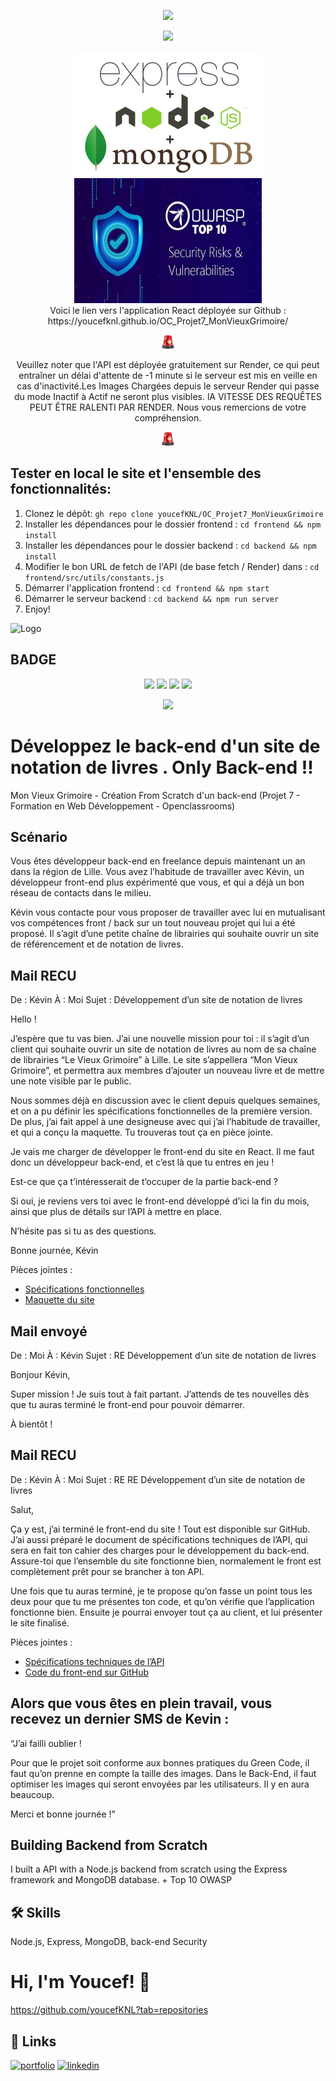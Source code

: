<p align="center">
  <a href="https://github.com/youcefKNL?tab=repositories"><img src="https://badgen.net/badge/icon/github?icon=github&label"></a></p>

<p align="center">
  <img src="https://badges.frapsoft.com/os/v1/open-source-200x33.png?v=103">
</p>

<div align="center">
  <img src="node-express-mongo.jpg" alt="Node Express Mongo" width="300" height="200"/>                <img src="owasp.jpg" alt="owasp top 10 2023" width="300" height="200" />
</div>

<div align="center">
Voici le lien vers l'application React déployée sur Github :<br/>https://youcefknl.github.io/OC_Projet7_MonVieuxGrimoire/ <br/><p align="center"><img src="wing.png" /></p> Veuillez noter que l'API est déployée gratuitement sur Render, ce qui peut entraîner un délai d'attente de -1 minute si le serveur est mis en veille en cas d'inactivité.Les Images Chargées depuis le serveur Render qui passe du mode Inactif à Actif ne seront plus visibles. lA VITESSE DES REQUÊTES PEUT ÊTRE RALENTI PAR RENDER. Nous vous remercions de votre compréhension.<p align="center"><img src="wing.png" /></p></div>

## Tester en local le site et l'ensemble des fonctionnalités:

1.  Clonez le dépôt: `gh repo clone youcefKNL/OC_Projet7_MonVieuxGrimoire`
2.  Installer les dépendances pour le dossier frontend : `cd frontend && npm install`
3.  Installer les dépendances pour le dossier backend : `cd backend && npm install`
4.  Modifier le bon URL de fetch de l'API (de base fetch / Render) dans : `cd frontend/src/utils/constants.js`
5.  Démarrer l'application frontend : `cd frontend && npm start`
6.  Démarrer le serveur backend : `cd backend && npm run server`
7.  Enjoy!

![Logo](https://meilleur-mooc.fr/wp-content/uploads/2021/11/Openclassrooms.png)

## BADGE

<p align="center">
  <img src="https://forthebadge.com/images/badges/powered-by-water.svg">
  <img src="![MongoDB](https://img.shields.io/badge/MongoDB-%234ea94b.svg?style=for-the-badge&logo=mongodb&logoColor=white)">
  <img src="![Express.js](https://img.shields.io/badge/express.js-%23404d59.svg?style=for-the-badge&logo=express&logoColor=%2361DAFB)">
  <img src="https://forthebadge.com/images/badges/uses-css.svg">
</p>
<p align="center">
<img src="![NodeJS](https://img.shields.io/badge/node.js-6DA55F?style=for-the-badge&logo=node.js&logoColor=white)">
</p>

# Développez le back-end d'un site de notation de livres . Only Back-end !!

Mon Vieux Grimoire - Création From Scratch d'un back-end
(Projet 7 - Formation en Web Développement - Openclassrooms)

## Scénario

Vous êtes développeur back-end en freelance depuis maintenant un an dans la région de Lille. Vous avez l’habitude de travailler avec Kévin, un développeur front-end plus expérimenté que vous, et qui a déjà un bon réseau de contacts dans le milieu.

Kévin vous contacte pour vous proposer de travailler avec lui en mutualisant vos compétences front / back sur un tout nouveau projet qui lui a été proposé. Il s’agit d’une petite chaîne de librairies qui souhaite ouvrir un site de référencement et de notation de livres.

## Mail RECU

De : Kévin
À : Moi
Sujet : Développement d’un site de notation de livres

Hello !

J’espère que tu vas bien. J’ai une nouvelle mission pour toi : il s’agit d’un client qui souhaite ouvrir un site de notation de livres au nom de sa chaîne de librairies “Le Vieux Grimoire” à Lille. Le site s’appellera “Mon Vieux Grimoire”, et permettra aux membres d’ajouter un nouveau livre et de mettre une note visible par le public.

Nous sommes déjà en discussion avec le client depuis quelques semaines, et on a pu définir les spécifications fonctionnelles de la première version. De plus, j’ai fait appel à une designeuse avec qui j’ai l’habitude de travailler, et qui a conçu la maquette. Tu trouveras tout ça en pièce jointe.

Je vais me charger de développer le front-end du site en React. Il me faut donc un développeur back-end, et c’est là que tu entres en jeu !

Est-ce que ça t’intéresserait de t’occuper de la partie back-end ?

Si oui, je reviens vers toi avec le front-end développé d’ici la fin du mois, ainsi que plus de détails sur l’API à mettre en place.

N’hésite pas si tu as des questions.

Bonne journée,
Kévin

Pièces jointes :

- [Spécifications fonctionnelles](https://course.oc-static.com/projects/D%C3%A9veloppeur+Web/DW_P7+Back-end/DW+P7+Back-end+-+Specifications+fonctionnelles.pdf)
- [Maquette du site ](https://www.figma.com/file/Snidyc45xi6qchoOPabMA9/Maquette-Mon-Vieux-Grimoir?type=design&node-id=0-1)

## Mail envoyé

De : Moi
À : Kévin
Sujet : RE Développement d’un site de notation de livres

Bonjour Kévin,

Super mission ! Je suis tout à fait partant. J’attends de tes nouvelles dès que tu auras terminé le front-end pour pouvoir démarrer.

À bientôt !

## Mail RECU

De : Kévin
À : Moi
Sujet : RE RE Développement d’un site de notation de livres

Salut,

Ça y est, j’ai terminé le front-end du site ! Tout est disponible sur GitHub. J’ai aussi préparé le document de spécifications techniques de l’API, qui sera en fait ton cahier des charges pour le développement du back-end. Assure-toi que l’ensemble du site fonctionne bien, normalement le front est complètement prêt pour se brancher à ton API.

Une fois que tu auras terminé, je te propose qu’on fasse un point tous les deux pour que tu me présentes ton code, et qu’on vérifie que l’application fonctionne bien. Ensuite je pourrai envoyer tout ça au client, et lui présenter le site finalisé.

Pièces jointes :

- [Spécifications techniques de l’API](https://course.oc-static.com/projects/D%C3%A9veloppeur+Web/DW_P7+Back-end/DW+P7+Back-end+-+Specifications+API.pdf)
- [Code du front-end sur GitHub](https://github.com/OpenClassrooms-Student-Center/P7-Dev-Web-livres)

## Alors que vous êtes en plein travail, vous recevez un dernier SMS de Kevin :

“J’ai failli oublier !

Pour que le projet soit conforme aux bonnes pratiques du Green Code, il faut qu’on prenne en compte la taille des images.
Dans le Back-End, il faut optimiser les images qui seront envoyées par les utilisateurs. Il y en aura beaucoup.

Merci et bonne journée !”

## Building Backend from Scratch

I built a API with a Node.js backend from scratch using the Express framework and MongoDB database. + Top 10 OWASP

## 🛠 Skills

Node.js, Express, MongoDB, back-end Security

# Hi, I'm Youcef! 👋

https://github.com/youcefKNL?tab=repositories

## 🔗 Links

[![portfolio](https://img.shields.io/badge/my_portfolio-000?style=for-the-badge&logo=ko-fi&logoColor=white)](https://.com/)
[![linkedin](https://img.shields.io/badge/linkedin-0A66C2?style=for-the-badge&logo=linkedin&logoColor=white)](https://www.linkedin.com/)
